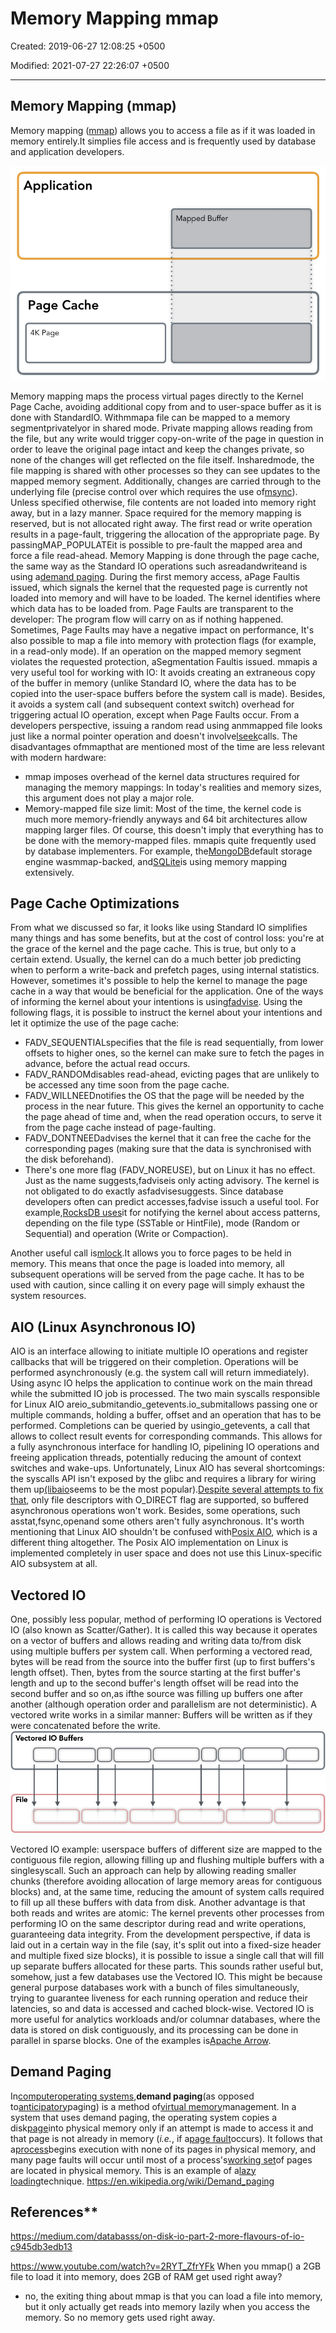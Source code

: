 # Memory Mapping mmap

Created: 2019-06-27 12:08:25 +0500

Modified: 2021-07-27 22:26:07 +0500

---

## Memory Mapping (mmap)

Memory mapping ([mmap](http://man7.org/linux/man-pages/man2/mmap.2.html)) allows you to access a file as if it was loaded in memory entirely.It simplies file access and is frequently used by database and application developers.

![image](media/Memory-Mapping-mmap-image1.png)

Memory mapping maps the process virtual pages directly to the Kernel Page Cache, avoiding additional copy from and to user-space buffer as it is done with StandardIO.
Withmmapa file can be mapped to a memory segmentprivatelyor in shared mode. Private mapping allows reading from the file, but any write would trigger copy-on-write of the page in question in order to leave the original page intact and keep the changes private, so none of the changes will get reflected on the file itself. Insharedmode, the file mapping is shared with other processes so they can see updates to the mapped memory segment. Additionally, changes are carried through to the underlying file (precise control over which requires the use of[msync](http://man7.org/linux/man-pages/man2/msync.2.html)).
Unless specified otherwise, file contents are not loaded into memory right away, but in a lazy manner. Space required for the memory mapping is reserved, but is not allocated right away. The first read or write operation results in a page-fault, triggering the allocation of the appropriate page. By passingMAP_POPULATEit is possible to pre-fault the mapped area and force a file read-ahead.
Memory Mapping is done through the page cache, the same way as the Standard IO operations such asreadandwriteand is using a[demand paging](https://en.wikipedia.org/wiki/Demand_paging).
During the first memory access, aPage Faultis issued, which signals the kernel that the requested page is currently not loaded into memory and will have to be loaded. The kernel identifies where which data has to be loaded from. Page Faults are transparent to the developer: The program flow will carry on as if nothing happened. Sometimes, Page Faults may have a negative impact on performance,
It's also possible to map a file into memory with protection flags (for example, in a read-only mode). If an operation on the mapped memory segment violates the requested protection, aSegmentation Faultis issued.
mmapis a very useful tool for working with IO: It avoids creating an extraneous copy of the buffer in memory (unlike Standard IO, where the data has to be copied into the user-space buffers before the system call is made). Besides, it avoids a system call (and subsequent context switch) overhead for triggering actual IO operation, except when Page Faults occur. From a developers perspective, issuing a random read using anmmapped file looks just like a normal pointer operation and doesn't involve[lseek](http://man7.org/linux/man-pages/man2/lseek.2.html)calls.
The disadvantages ofmmapthat are mentioned most of the time are less relevant with modern hardware:
-   mmap imposes overhead of the kernel data structures required for managing the memory mappings: In today's realities and memory sizes, this argument does not play a major role.
-   Memory-mapped file size limit: Most of the time, the kernel code is much more memory-friendly anyways and 64 bit architectures allow mapping larger files.
Of course, this doesn't imply that everything has to be done with the memory-mapped files.
mmapis quite frequently used by database implementers. For example, the[MongoDB](https://docs.mongodb.com/manual/faq/storage/)default storage engine wasmmap-backed, and[SQLite](https://sqlite.org/mmap.html)is using memory mapping extensively.
## Page Cache Optimizations

From what we discussed so far, it looks like using Standard IO simplifies many things and has some benefits, but at the cost of control loss: you're at the grace of the kernel and the page cache. This is true, but only to a certain extend. Usually, the kernel can do a much better job predicting when to perform a write-back and prefetch pages, using internal statistics. However, sometimes it's possible to help the kernel to manage the page cache in a way that would be beneficial for the application.
One of the ways of informing the kernel about your intentions is using[fadvise](https://linux.die.net/man/2/fadvise). Using the following flags, it is possible to instruct the kernel about your intentions and let it optimize the use of the page cache:
-   FADV_SEQUENTIALspecifies that the file is read sequentially, from lower offsets to higher ones, so the kernel can make sure to fetch the pages in advance, before the actual read occurs.
-   FADV_RANDOMdisables read-ahead, evicting pages that are unlikely to be accessed any time soon from the page cache.
-   FADV_WILLNEEDnotifies the OS that the page will be needed by the process in the near future. This gives the kernel an opportunity to cache the page ahead of time and, when the read operation occurs, to serve it from the page cache instead of page-faulting.
-   FADV_DONTNEEDadvises the kernel that it can free the cache for the corresponding pages (making sure that the data is synchronised with the disk beforehand).
-   There's one more flag (FADV_NOREUSE), but on Linux it has no effect.
Just as the name suggests,fadviseis only acting advisory. The kernel is not obligated to do exactly asfadvisesuggests.
Since database developers often can predict accesses,fadvise issuch a useful tool. For example,[RocksDB uses](https://github.com/facebook/rocksdb/blob/master/env/io_posix.cc#L377-L401)it for notifying the kernel about access patterns, depending on the file type (SSTable or HintFile), mode (Random or Sequential) and operation (Write or Compaction).

Another useful call is[mlock](https://linux.die.net/man/2/mlock).It allows you to force pages to be held in memory. This means that once the page is loaded into memory, all subsequent operations will be served from the page cache. It has to be used with caution, since calling it on every page will simply exhaust the system resources.
## AIO (Linux Asynchronous IO)

AIO is an interface allowing to initiate multiple IO operations and register callbacks that will be triggered on their completion. Operations will be performed asynchronously (e.g. the system call will return immediately). Using async IO helps the application to continue work on the main thread while the submitted IO job is processed.
The two main syscalls responsible for Linux AIO areio_submitandio_getevents.io_submitallows passing one or multiple commands, holding a buffer, offset and an operation that has to be performed. Completions can be queried by usingio_getevents, a call that allows to collect result events for corresponding commands. This allows for a fully asynchronous interface for handling IO, pipelining IO operations and freeing application threads, potentially reducing the amount of context switches and wake-ups.
Unfortunately, Linux AIO has several shortcomings: the syscalls API isn't exposed by the glibc and requires a library for wiring them up[(libaio](https://pagure.io/libaio/commits/master)seems to be the most popular).[Despite several attempts to fix that](https://lwn.net/Articles/671649/), only file descriptors with O_DIRECT flag are supported, so buffered asynchronous operations won't work. Besides, some operations, such asstat,fsync,openand some others aren't fully asynchronous.
It's worth mentioning that Linux AIO shouldn't be confused with[Posix AIO](http://man7.org/linux/man-pages/man7/aio.7.html), which is a different thing altogether. The Posix AIO implementation on Linux is implemented completely in user space and does not use this Linux-specific AIO subsystem at all.
## Vectored IO

One, possibly less popular, method of performing IO operations is Vectored IO (also known as Scatter/Gather). It is called this way because it operates on a vector of buffers and allows reading and writing data to/from disk using multiple buffers per system call.
When performing a vectored read, bytes will be read from the source into the buffer first (up to first buffers's length offset). Then, bytes from the source starting at the first buffer's length and up to the second buffer's length offset will be read into the second buffer and so on,as ifthe source was filling up buffers one after another (although operation order and parallelism are not deterministic). A vectored write works in a similar manner: Buffers will be written as if they were concatenated before the write.
![image](media/Memory-Mapping-mmap-image2.png)

Vectored IO example: userspace buffers of different size are mapped to the contiguous file region, allowing filling up and flushing multiple buffers with a singlesyscall.
Such an approach can help by allowing reading smaller chunks (therefore avoiding allocation of large memory areas for contiguous blocks) and, at the same time, reducing the amount of system calls required to fill up all these buffers with data from disk. Another advantage is that both reads and writes are atomic: The kernel prevents other processes from performing IO on the same descriptor during read and write operations, guaranteeing data integrity.
From the development perspective, if data is laid out in a certain way in the file (say, it's split out into a fixed-size header and multiple fixed size blocks), it is possible to issue a single call that will fill up separate buffers allocated for these parts.
This sounds rather useful but, somehow, just a few databases use the Vectored IO. This might be because general purpose databases work with a bunch of files simultaneously, trying to guarantee liveness for each running operation and reduce their latencies, so and data is accessed and cached block-wise. Vectored IO is more useful for analytics workloads and/or columnar databases, where the data is stored on disk contiguously, and its processing can be done in parallel in sparse blocks. One of the examples is[Apache Arrow](https://github.com/apache/arrow/blob/master/java/memory/src/main/java/io/netty/buffer/ArrowBuf.java#L26-L27).
## Demand Paging

In[computer](https://en.wikipedia.org/wiki/Computer)[operating systems](https://en.wikipedia.org/wiki/Operating_systems),**demand paging**(as opposed to[anticipatory](https://en.wikipedia.org/wiki/Paging#Page_replacement_techniques)paging) is a method of[virtual memory](https://en.wikipedia.org/wiki/Virtual_memory)management. In a system that uses demand paging, the operating system copies a disk[page](https://en.wikipedia.org/wiki/Paging)into physical memory only if an attempt is made to access it and that page is not already in memory (*i.e.*, if a[page fault](https://en.wikipedia.org/wiki/Page_fault)occurs). It follows that a[process](https://en.wikipedia.org/wiki/Process_(computing))begins execution with none of its pages in physical memory, and many page faults will occur until most of a process's[working set](https://en.wikipedia.org/wiki/Working_set)of pages are located in physical memory. This is an example of a[lazy loading](https://en.wikipedia.org/wiki/Lazy_loading)technique.
<https://en.wikipedia.org/wiki/Demand_paging>

## References**

<https://medium.com/databasss/on-disk-io-part-2-more-flavours-of-io-c945db3edb13>

<https://www.youtube.com/watch?v=2RYT_ZfrYFk>
When you mmap() a 2GB file to load it into memory, does 2GB of RAM get used right away?
-   no, the exiting thing about mmap is that you can load a file into memory, but it only actually get reads into memory lazily when you access the memory. So no memory gets used right away.